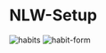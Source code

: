 # NLW-Setup

![habits](https://user-images.githubusercontent.com/102697831/216689896-d84d6996-f4ea-4da2-a8c5-7ac388de3ece.png)
![habit-form](https://user-images.githubusercontent.com/102697831/216688720-4af1547c-17b1-40c3-ae98-76e64c70e916.png)
